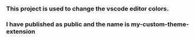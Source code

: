 ### This project is used to change the vscode editor colors.

### I have published as public and the name is my-custom-theme-extension
